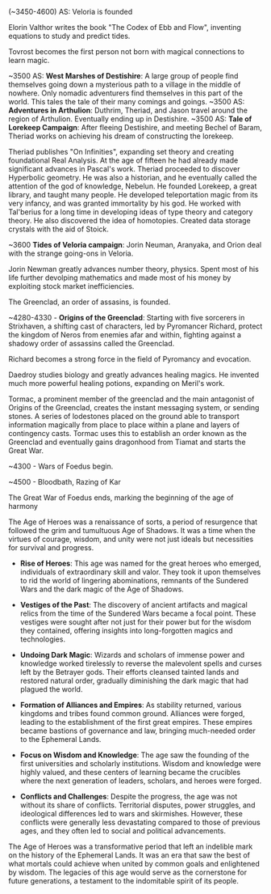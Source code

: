 (~3450-4600) AS:
Veloria is founded

Elorin Valthor writes the book "The Codex of Ebb and Flow", inventing equations to study and predict tides.

Tovrost becomes the first person not born with magical connections to learn magic.

~3500 AS: **West Marshes of Destishire**: A large group of people find themselves going down a mysterious path to a village in the middle of nowhere. Only nomadic adventurers find themselves in this part of the world. This tales the tale of their many comings and goings. 
~3500 AS: **Adventures in Arthulion**: Duthrim, Theriad, and Jason travel around the region of Arthulion. Eventually ending up in Destishire.
~3500 AS: **Tale of Lorekeep Campaign**: After fleeing Destishire, and meeting Bechel of Baram, Theriad works on achieving his dream of constructing the lorekeep.

Theriad publishes "On Infinities", expanding set theory and creating foundational Real Analysis. At the age of fifteen he had already made significant advances in Pascal's work. Theriad proceeded to discover Hyperbolic geometry. He was also a historian, and he eventually called the attention of the god of knowledge, Nebelun. He founded Lorekeep, a great library, and taught many people. He developed teleportation magic from its very infancy, and was granted immortality by his god. He worked with Tal'berius for a long time in developing ideas of type theory and category theory. He also discovered the idea of homotopies. Created data storage crystals with the aid of Stoick.

~3600 **Tides of Veloria campaign**: Jorin Neuman, Aranyaka, and Orion deal with the strange going-ons in Veloria.

Jorin Newman greatly advances number theory, physics. Spent most of his life further devolping mathematics and made most of his money by exploiting stock market inefficiencies.

The Greenclad, an order of assasins, is founded.

~4280-4330 - **Origins of the Greenclad**: Starting with five sorcerers in Strixhaven, a shifting cast of characters, led by Pyromancer Richard, protect the kingdom of Neros from enemies afar and within, fighting against a shadowy order of assassins called the Greenclad.

Richard becomes a strong force in the field of Pyromancy and evocation.

Daedroy studies biology and greatly advances healing magics. He invented much more powerful healing potions, expanding on Meril's work.

Tormac, a prominent member of the greenclad and the main antagonist of Origins of the Greenclad, creates the instant messaging system, or sending stones. A series of lodestones placed on the ground able to transport information magically from place to place within a plane and layers of contingency casts. Tormac uses this to establish an order known as the Greenclad and eventually gains dragonhood from Tiamat and starts the Great War. 

~4300 - Wars of Foedus begin. 

~4500 - Bloodbath, Razing of Kar

The Great War of Foedus ends, marking the beginning of the age of harmony


The Age of Heroes was a renaissance of sorts, a period of resurgence that followed the grim and tumultuous Age of Shadows. It was a time when the virtues of courage, wisdom, and unity were not just ideals but necessities for survival and progress.

- **Rise of Heroes**: This age was named for the great heroes who emerged, individuals of extraordinary skill and valor. They took it upon themselves to rid the world of lingering abominations, remnants of the Sundered Wars and the dark magic of the Age of Shadows.

- **Vestiges of the Past**: The discovery of ancient artifacts and magical relics from the time of the Sundered Wars became a focal point. These vestiges were sought after not just for their power but for the wisdom they contained, offering insights into long-forgotten magics and technologies.

- **Undoing Dark Magic**: Wizards and scholars of immense power and knowledge worked tirelessly to reverse the malevolent spells and curses left by the Betrayer gods. Their efforts cleansed tainted lands and restored natural order, gradually diminishing the dark magic that had plagued the world.

- **Formation of Alliances and Empires**: As stability returned, various kingdoms and tribes found common ground. Alliances were forged, leading to the establishment of the first great empires. These empires became bastions of governance and law, bringing much-needed order to the Ephemeral Lands.

- **Focus on Wisdom and Knowledge**: The age saw the founding of the first universities and scholarly institutions. Wisdom and knowledge were highly valued, and these centers of learning became the crucibles where the next generation of leaders, scholars, and heroes were forged.

- **Conflicts and Challenges**: Despite the progress, the age was not without its share of conflicts. Territorial disputes, power struggles, and ideological differences led to wars and skirmishes. However, these conflicts were generally less devastating compared to those of previous ages, and they often led to social and political advancements.

The Age of Heroes was a transformative period that left an indelible mark on the history of the Ephemeral Lands. It was an era that saw the best of what mortals could achieve when united by common goals and enlightened by wisdom. The legacies of this age would serve as the cornerstone for future generations, a testament to the indomitable spirit of its people.
